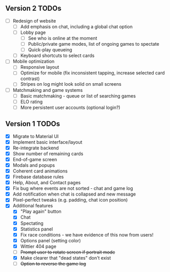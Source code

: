 ## Version 2 TODOs

- [ ] Redesign of website
  - [ ] Add emphasis on chat, including a global chat option
  - [ ] Lobby page
    - [ ] See who is online at the moment
    - [ ] Public/private game modes, list of ongoing games to spectate
    - [ ] Quick-play queueing
  - [ ] Keyboard shortcuts to select cards
- [ ] Mobile optimization
  - [ ] Responsive layout
  - [ ] Optimize for mobile (fix inconsistent tapping, increase selected card contrast)
  - [ ] Stripes on log might look solid on small screens
- [ ] Matchmaking and game systems
  - [ ] Basic matchmaking - queue or list of searching games
  - [ ] ELO rating
  - [ ] More persistent user accounts (optional login?)

## Version 1 TODOs

- [x] Migrate to Material UI
- [x] Implement basic interface/layout
- [x] Re-integrate backend
- [x] Show number of remaining cards
- [x] End-of-game screen
- [x] Modals and popups
- [x] Coherent card animations
- [x] Firebase database rules
- [x] Help, About, and Contact pages
- [x] Fix bug where events are not sorted - chat and game log
- [x] Add notification when chat is collapsed and new message
- [x] Pixel-perfect tweaks (e.g. padding, chat icon position)
- [x] Additional features
  - [x] "Play again" button
  - [x] Chat
  - [x] Spectating
  - [x] Statistics panel
  - [x] Fix race conditions - we have evidence of this now from users!
  - [x] Options panel (setting color)
  - [x] Wittier 404 page
  - [ ] ~~Prompt user to rotate screen if portrait mode~~
  - [x] Make clearer that "dead states" don't exist
  - [ ] ~~Option to reverse the game log~~
